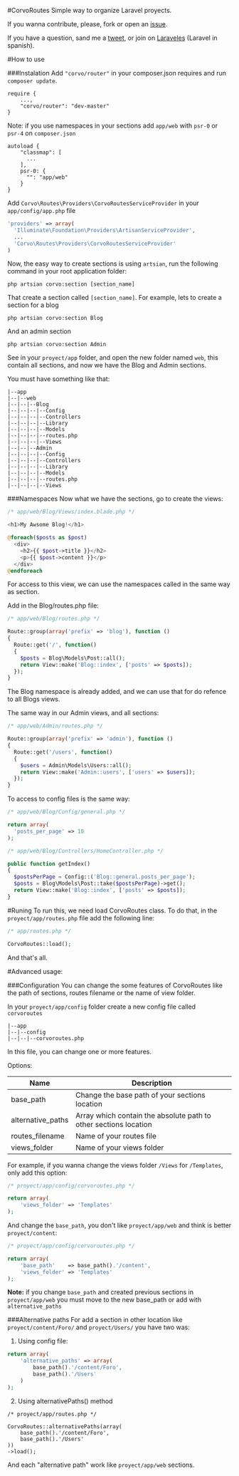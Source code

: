 #CorvoRoutes
Simple way to organize Laravel proyects.

If you wanna contribute, please, fork or open an [issue](https://github.com/LisandroSeijo/CorvoRoutes/issues).

If you have a question, sand me a [tweet](https://twitter.com/LisandroSeijo), or join on [Laraveles](http://laraveles.com/foro/) (Laravel in spanish).

#How to use

###Instalation
Add `"corvo/router"` in your composer.json requires and run `composer update`.
```
require {
    ...,
    "corvo/router": "dev-master"
}
```

Note: if you use namespaces in your sections add `app/web` with `psr-0` or `psr-4` on `composer.json`

```
autoload {
    "classmap": [
      ...
    ],
    psr-0: {
      "": "app/web"
    }
}
```

Add `Corvo\Routes\Providers\CorvoRoutesServiceProvider` in your `app/config/app.php` file
```php
'providers' => array(
  'Illuminate\Foundation\Providers\ArtisanServiceProvider',
  ...
  'Corvo\Routes\Providers\CorvoRoutesServiceProvider'
)
```
Now, the easy way to create sections is using `artsian`, run the following command in your root application folder:
```
php artsian corvo:section [section_name]
```
That create a section called `[section_name]`. For example, lets to create a section for a blog
```
php artsian corvo:section Blog
```
And an admin section
```
php artsian corvo:section Admin
```
See in your `proyect/app` folder, and open the new folder named `web`, this contain all sections, and now we have the Blog and Admin sections.

You must have something like that:
```
|--app
|--|--web
|--|--|--Blog
|--|--|--|--Config
|--|--|--|--Controllers
|--|--|--|--Library
|--|--|--|--Models
|--|--|--|--routes.php
|--|--|--|--Views
|--|--|--Admin
|--|--|--|--Config
|--|--|--|--Controllers
|--|--|--|--Library
|--|--|--|--Models
|--|--|--|--routes.php
|--|--|--|--Views
```
###Namespaces
Now what we have the sections, go to create the views:
```php
/* app/web/Blog/Views/index.blade.php */

<h1>My Awsome Blog!</h1>

@foreach($posts as $post)
  <div>
    <h2>{{ $post->title }}</h2>
    <p>{{ $post->content }}</p>
  </div>
@endforeach
```
For access to this view, we can use the namespaces called in the same way as section.

Add in the Blog/routes.php file:

```php
/* app/web/Blog/routes.php */

Route::group(array('prefix' => 'blog'), function ()
{
  Route::get('/', function()
  {
    $posts = Blog\Models\Post::all();
    return View::make('Blog::index', ['posts' => $posts]);
  });
}
```
The Blog namespace is already added, and we can use that for do refence to all Blogs views.

The same way in our Admin views, and all sections:
```php
/* app/web/Admin/routes.php */

Route::group(array('prefix' => 'admin'), function ()
{
  Route::get('/users', function()
  {
    $users = Admin\Models\Users::all();
    return View::make('Admin::users', ['users' => $users]);
  });
}
```

To access to config files is the same way:
```php
/* app/web/Blog/Config/general.php */

return array(
  'posts_per_page' => 10
);
```
```php
/* app/web/Blog/Controllers/HomeController.php */

public function getIndex()
{
  $postsPerPage = Config::('Blog::general.posts_per_page');
  $posts = Blog\Models\Post::take($postsPerPage)->get();
  return View::make('Blog::index', ['posts' => $posts]);
}
```
#Runing
To run this, we need load CorvoRoutes class. To do that, in the `proyect/app/routes.php` file add the following line:
```php
/* app/routes.php */

CorvoRoutes::load();
```
And that's all.

#Advanced usage:

###Configuration
You can change the some features of CorvoRoutes like the path of sections, routes filename or the name of view folder.

In your `proyect/app/config` folder create a new config file called `corvoroutes`
```
|--app
|--|--config
|--|--|--corvoroutes.php
```
In this file, you can change one or more features.

Options:

| Name | Description |
| --- | --- |
| base_path | Change the base path of your sections location |
| alternative_paths | Array which contain the absolute path to other sections location |
| routes_filename | Name of your routes file |
| views_folder | Name of your views folder |

For example, if you wanna change the views folder `/Views` for `/Templates`, only add this option:

```php
/* proyect/app/config/corvoroutes.php */

return array(
    'views_folder' => 'Templates'
);
```
And change the `base_path`, you don't like `proyect/app/web` and think is better `proyect/content`:

```php
/* proyect/app/config/corvoroutes.php */

return array(
    'base_path'    => base_path().'/content',
    'views_folder' => 'Templates'
);
```
**Note:** if you change `base_path` and created previous sections in `proyect/app/web` you must move to the new base_path or add with `alternative_paths`

###Alternative paths
For add a section in other location like `proyect/content/Foro/` and `proyect/Users/` you have two was:

1) Using config file:
```php
return array(
    'alternative_paths' => array(
        base_path().'/content/Foro',
        base_path().'/Users'
    )
);
```
2) Using alternativePaths() method
```
/* proyect/app/routes.php */

CorvoRoutes::alternativePaths(array(
    base_path().'/content/Foro',
    base_path().'/Users'
))
->load();
```
And each "alternative path" work like `proyect/app/web` sections.